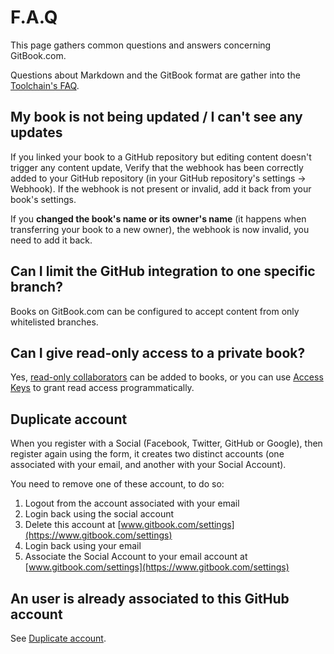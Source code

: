 # F.A.Q

This page gathers common questions and answers concerning GitBook.com.

Questions about Markdown and the GitBook format are gather into the [Toolchain's FAQ](http://toolchain.gitbook.com/faq.html).

## My book is not being updated / I can't see any updates

If you linked your book to a GitHub repository but editing content doesn't trigger any content update, Verify that the webhook has been correctly added to your GitHub repository \(in your GitHub repository's settings -&gt; Webhook\). If the webhook is not present or invalid, add it back from your book's settings.

If you **changed the book's name or its owner's name** \(it happens when transferring your book to a new owner\), the webhook is now invalid, you need to add it back.

## Can I limit the GitHub integration to one specific branch?

Books on GitBook.com can be configured to accept content from only whitelisted branches.

## Can I give read-only access to a private book?

Yes, [read-only collaborators](books/access.md#collaborators) can be added to books, or you can use [Access Keys](books/access.md#keys) to grant read access programmatically.

## Duplicate account

When you register with a Social \(Facebook, Twitter, GitHub or Google\), then register again using the form, it creates two distinct accounts \(one associated with your email, and another with your Social Account\).

You need to remove one of these account, to do so:

1. Logout from the account associated with your email
2. Login back using the social account
3. Delete this account at [www.gitbook.com/settings](https://www.gitbook.com/settings)
4. Login back using your email
5. Associate the Social Account to your email account at [www.gitbook.com/settings](https://www.gitbook.com/settings)

## An user is already associated to this GitHub account

See [Duplicate account](faq.md#duplicate-account).

